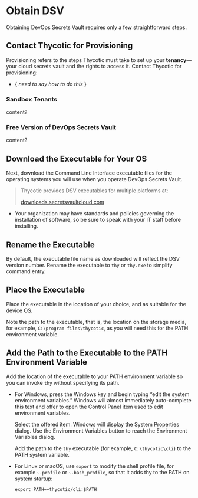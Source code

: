 ﻿[title]: # (Obtain DSV)
[tags]: # (,)
[priority]: # (1200)

# Obtain DSV

Obtaining DevOps Secrets Vault requires only a few straightforward steps.

## Contact Thycotic for Provisioning

Provisioning refers to the steps Thycotic must take to set up your **tenancy**—your cloud secrets vault and the rights to access it.
Contact Thycotic for provisioning:

* { *need to say how to do this* }

### Sandbox Tenants

content?

### Free Version of DevOps Secrets Vault

content?

## Download the Executable for Your OS

Next, download the Command Line Interface executable files for the operating systems you will use when you operate DevOps Secrets Vault.

> Thycotic provides DSV executables for multiple platforms at:
>
> [downloads.secretsvaultcloud.com](https://downloads.secretsvaultcloud.com/)

* Your organization may have standards and policies governing the installation of software, so be sure to speak with your IT staff before installing.

## Rename the Executable

By default, the executable file name as downloaded will reflect the DSV version number. Rename the executable to `thy` or `thy.exe` to simplify command entry.

## Place the Executable

Place the executable in the location of your choice, and as suitable for the device OS.

Note the path to the executable, that is, the location on the storage media, for example, `C:\program files\thycotic`, as you will need this for the PATH environment variable.

## Add the Path to the Executable to the PATH Environment Variable

Add the location of the executable to your PATH environment variable so you can invoke `thy` without specifying its path.

* For Windows, press the Windows key and begin typing “edit the system environment variables.” Windows will almost immediately auto-complete this text and offer to open the Control Panel item used to edit environment variables.

  Select the offered item. Windows will display the System Properties dialog. Use the Environment Variables button to reach the Environment Variables dialog.

  Add the path to the `thy` executable (for example, `C:\thycotic\cli`) to the PATH system variable.

* For Linux or macOS, use `export` to modify the shell profile file, for example `~.profile` or `~.bash_profile`, so that it adds thy to the PATH on system startup:

  `export PATH=~thycotic/cli:$PATH`

